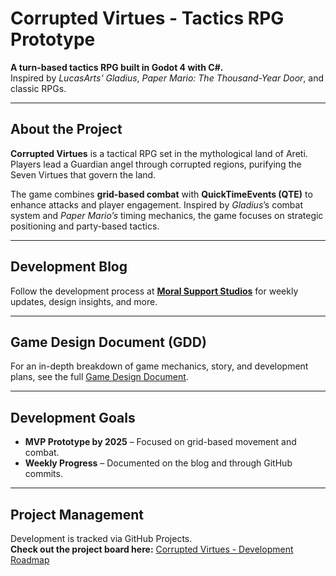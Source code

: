 # Corrupted Virtues - Tactics RPG Prototype
**A turn-based tactics RPG built in Godot 4 with C#.**  
Inspired by *LucasArts' Gladius*, *Paper Mario: The Thousand-Year Door*, and classic RPGs.  

---

## About the Project
**Corrupted Virtues** is a tactical RPG set in the mythological land of Areti. Players lead a Guardian angel through corrupted regions, purifying the Seven Virtues that govern the land.  

The game combines **grid-based combat** with **QuickTimeEvents (QTE)** to enhance attacks and player engagement. Inspired by *Gladius*’s combat system and *Paper Mario’s* timing mechanics, the game focuses on strategic positioning and party-based tactics.  

---

## Development Blog
Follow the development process at **[Moral Support Studios](https://theschlote.github.io/)** for weekly updates, design insights, and more.  

---

## Game Design Document (GDD)
For an in-depth breakdown of game mechanics, story, and development plans, see the full [Game Design Document](./GDD.md).  

---

## Development Goals
- **MVP Prototype by 2025** – Focused on grid-based movement and combat.
- **Weekly Progress** – Documented on the blog and through GitHub commits.

---

## Project Management
Development is tracked via GitHub Projects.  
**Check out the project board here:** [Corrupted Virtues - Development Roadmap](https://github.com/TheSchlote/CorruptedVirtues-TacticsRPG/projects/1)
